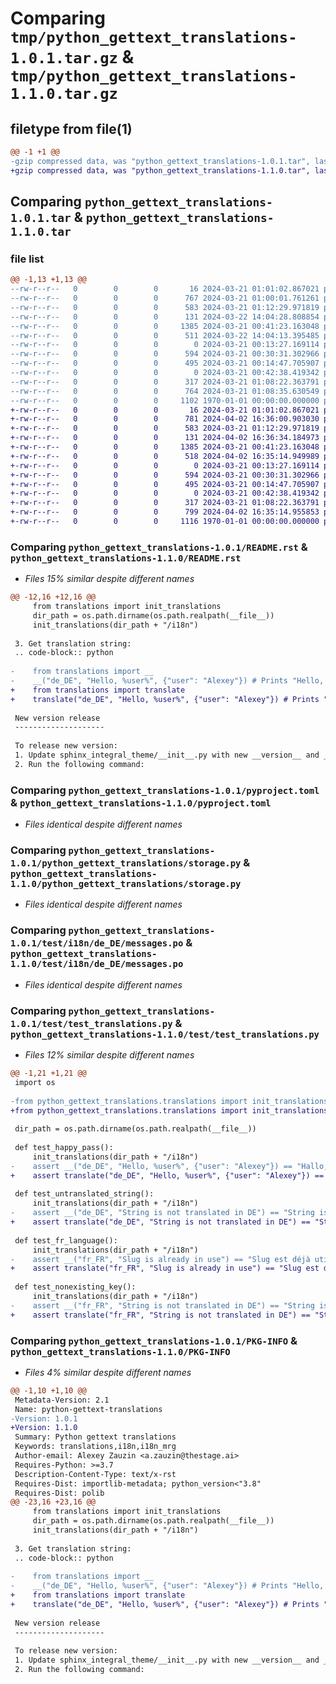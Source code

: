 # Comparing `tmp/python_gettext_translations-1.0.1.tar.gz` & `tmp/python_gettext_translations-1.1.0.tar.gz`

## filetype from file(1)

```diff
@@ -1 +1 @@
-gzip compressed data, was "python_gettext_translations-1.0.1.tar", last modified: Fri Jan  1 00:00:00 2016, max compression
+gzip compressed data, was "python_gettext_translations-1.1.0.tar", last modified: Fri Jan  1 00:00:00 2016, max compression
```

## Comparing `python_gettext_translations-1.0.1.tar` & `python_gettext_translations-1.1.0.tar`

### file list

```diff
@@ -1,13 +1,13 @@
--rw-r--r--   0        0        0       16 2024-03-21 01:01:02.867021 python_gettext_translations-1.0.1/.gitignore
--rw-r--r--   0        0        0      767 2024-03-21 01:00:01.761261 python_gettext_translations-1.0.1/README.rst
--rw-r--r--   0        0        0      583 2024-03-21 01:12:29.971819 python_gettext_translations-1.0.1/pyproject.toml
--rw-r--r--   0        0        0      131 2024-03-22 14:04:28.808854 python_gettext_translations-1.0.1/python_gettext_translations/__init__.py
--rw-r--r--   0        0        0     1385 2024-03-21 00:41:23.163048 python_gettext_translations-1.0.1/python_gettext_translations/storage.py
--rw-r--r--   0        0        0      511 2024-03-22 14:04:13.395485 python_gettext_translations-1.0.1/python_gettext_translations/translations.py
--rw-r--r--   0        0        0        0 2024-03-21 00:13:27.169114 python_gettext_translations-1.0.1/test/__init__.py
--rw-r--r--   0        0        0      594 2024-03-21 00:30:31.302966 python_gettext_translations-1.0.1/test/i18n/de_DE/messages.po
--rw-r--r--   0        0        0      495 2024-03-21 00:14:47.705907 python_gettext_translations-1.0.1/test/i18n/fr_FR/messages.po
--rw-r--r--   0        0        0        0 2024-03-21 00:42:38.419342 python_gettext_translations-1.0.1/test/i18n/ru_RU/.gitkeep
--rw-r--r--   0        0        0      317 2024-03-21 01:08:22.363791 python_gettext_translations-1.0.1/test/test_storage.py
--rw-r--r--   0        0        0      764 2024-03-21 01:08:35.630549 python_gettext_translations-1.0.1/test/test_translations.py
--rw-r--r--   0        0        0     1102 1970-01-01 00:00:00.000000 python_gettext_translations-1.0.1/PKG-INFO
+-rw-r--r--   0        0        0       16 2024-03-21 01:01:02.867021 python_gettext_translations-1.1.0/.gitignore
+-rw-r--r--   0        0        0      781 2024-04-02 16:36:00.903030 python_gettext_translations-1.1.0/README.rst
+-rw-r--r--   0        0        0      583 2024-03-21 01:12:29.971819 python_gettext_translations-1.1.0/pyproject.toml
+-rw-r--r--   0        0        0      131 2024-04-02 16:36:34.184973 python_gettext_translations-1.1.0/python_gettext_translations/__init__.py
+-rw-r--r--   0        0        0     1385 2024-03-21 00:41:23.163048 python_gettext_translations-1.1.0/python_gettext_translations/storage.py
+-rw-r--r--   0        0        0      518 2024-04-02 16:35:14.949989 python_gettext_translations-1.1.0/python_gettext_translations/translations.py
+-rw-r--r--   0        0        0        0 2024-03-21 00:13:27.169114 python_gettext_translations-1.1.0/test/__init__.py
+-rw-r--r--   0        0        0      594 2024-03-21 00:30:31.302966 python_gettext_translations-1.1.0/test/i18n/de_DE/messages.po
+-rw-r--r--   0        0        0      495 2024-03-21 00:14:47.705907 python_gettext_translations-1.1.0/test/i18n/fr_FR/messages.po
+-rw-r--r--   0        0        0        0 2024-03-21 00:42:38.419342 python_gettext_translations-1.1.0/test/i18n/ru_RU/.gitkeep
+-rw-r--r--   0        0        0      317 2024-03-21 01:08:22.363791 python_gettext_translations-1.1.0/test/test_storage.py
+-rw-r--r--   0        0        0      799 2024-04-02 16:35:14.955853 python_gettext_translations-1.1.0/test/test_translations.py
+-rw-r--r--   0        0        0     1116 1970-01-01 00:00:00.000000 python_gettext_translations-1.1.0/PKG-INFO
```

### Comparing `python_gettext_translations-1.0.1/README.rst` & `python_gettext_translations-1.1.0/README.rst`

 * *Files 15% similar despite different names*

```diff
@@ -12,16 +12,16 @@
     from translations import init_translations
     dir_path = os.path.dirname(os.path.realpath(__file__))
     init_translations(dir_path + "/i18n")
 
 3. Get translation string:
 .. code-block:: python
 
-    from translations import __
-    __("de_DE", "Hello, %user%", {"user": "Alexey"}) # Prints "Hello, Alexey"
+    from translations import translate
+    translate("de_DE", "Hello, %user%", {"user": "Alexey"}) # Prints "Hello, Alexey"
 
 New version release
 --------------------
 
 To release new version:
 1. Update sphinx_integral_theme/__init__.py with new __version__ and __version_info__
 2. Run the following command:
```

### Comparing `python_gettext_translations-1.0.1/pyproject.toml` & `python_gettext_translations-1.1.0/pyproject.toml`

 * *Files identical despite different names*

### Comparing `python_gettext_translations-1.0.1/python_gettext_translations/storage.py` & `python_gettext_translations-1.1.0/python_gettext_translations/storage.py`

 * *Files identical despite different names*

### Comparing `python_gettext_translations-1.0.1/test/i18n/de_DE/messages.po` & `python_gettext_translations-1.1.0/test/i18n/de_DE/messages.po`

 * *Files identical despite different names*

### Comparing `python_gettext_translations-1.0.1/test/test_translations.py` & `python_gettext_translations-1.1.0/test/test_translations.py`

 * *Files 12% similar despite different names*

```diff
@@ -1,21 +1,21 @@
 import os
 
-from python_gettext_translations.translations import init_translations, __
+from python_gettext_translations.translations import init_translations, translate
 
 dir_path = os.path.dirname(os.path.realpath(__file__))
 
 def test_happy_pass():
     init_translations(dir_path + "/i18n")
-    assert __("de_DE", "Hello, %user%", {"user": "Alexey"}) == "Hallo, Alexey"
+    assert translate("de_DE", "Hello, %user%", {"user": "Alexey"}) == "Hallo, Alexey"
 
 def test_untranslated_string():
     init_translations(dir_path + "/i18n")
-    assert __("de_DE", "String is not translated in DE") == "String is not translated in DE"
+    assert translate("de_DE", "String is not translated in DE") == "String is not translated in DE"
 
 def test_fr_language():
     init_translations(dir_path + "/i18n")
-    assert __("fr_FR", "Slug is already in use") == "Slug est déjà utilisé"
+    assert translate("fr_FR", "Slug is already in use") == "Slug est déjà utilisé"
 
 def test_nonexisting_key():
     init_translations(dir_path + "/i18n")
-    assert __("fr_FR", "String is not translated in DE") == "String is not translated in DE"
+    assert translate("fr_FR", "String is not translated in DE") == "String is not translated in DE"
```

### Comparing `python_gettext_translations-1.0.1/PKG-INFO` & `python_gettext_translations-1.1.0/PKG-INFO`

 * *Files 4% similar despite different names*

```diff
@@ -1,10 +1,10 @@
 Metadata-Version: 2.1
 Name: python-gettext-translations
-Version: 1.0.1
+Version: 1.1.0
 Summary: Python gettext translations
 Keywords: translations,i18n,i18n_mrg
 Author-email: Alexey Zauzin <a.zauzin@thestage.ai>
 Requires-Python: >=3.7
 Description-Content-Type: text/x-rst
 Requires-Dist: importlib-metadata; python_version<"3.8"
 Requires-Dist: polib
@@ -23,16 +23,16 @@
     from translations import init_translations
     dir_path = os.path.dirname(os.path.realpath(__file__))
     init_translations(dir_path + "/i18n")
 
 3. Get translation string:
 .. code-block:: python
 
-    from translations import __
-    __("de_DE", "Hello, %user%", {"user": "Alexey"}) # Prints "Hello, Alexey"
+    from translations import translate
+    translate("de_DE", "Hello, %user%", {"user": "Alexey"}) # Prints "Hello, Alexey"
 
 New version release
 --------------------
 
 To release new version:
 1. Update sphinx_integral_theme/__init__.py with new __version__ and __version_info__
 2. Run the following command:
```

